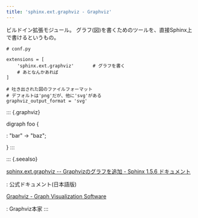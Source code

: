```yaml
---
title: 'sphinx.ext.graphviz - Graphviz'
---
```


ビルドイン拡張モジュール。
グラフ(図)を書くためのツールを、直接Sphinx上で書けるというもの。

``` {.python}
# conf.py

extensions = [
    'sphinx.ext.graphviz'       # グラフを書く
    # あとなんかあれば
]

# 吐き出された図のファイルフォーマット
# デフォルトは'png'だが、他に'svg'がある
graphviz_output_format = 'svg'
```

::: {.graphviz}

digraph foo {

:   \"bar\" -\> \"baz\";

}
:::

::: {.seealso}

[sphinx.ext.graphviz -- Graphvizのグラフを追加 - Sphinx 1.5.6 ドキュメント](http://www.sphinx-doc.org/ja/stable/ext/graphviz.html#module-sphinx.ext.graphviz)

:   公式ドキュメント(日本語版)

[Graphviz - Graph Visualization Software](http://graphviz.org/)

:   Graphviz本家
:::
